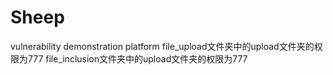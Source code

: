 # Sheep
vulnerability demonstration platform
file_upload文件夹中的upload文件夹的权限为777
file_inclusion文件夹中的upload文件夹的权限为777
